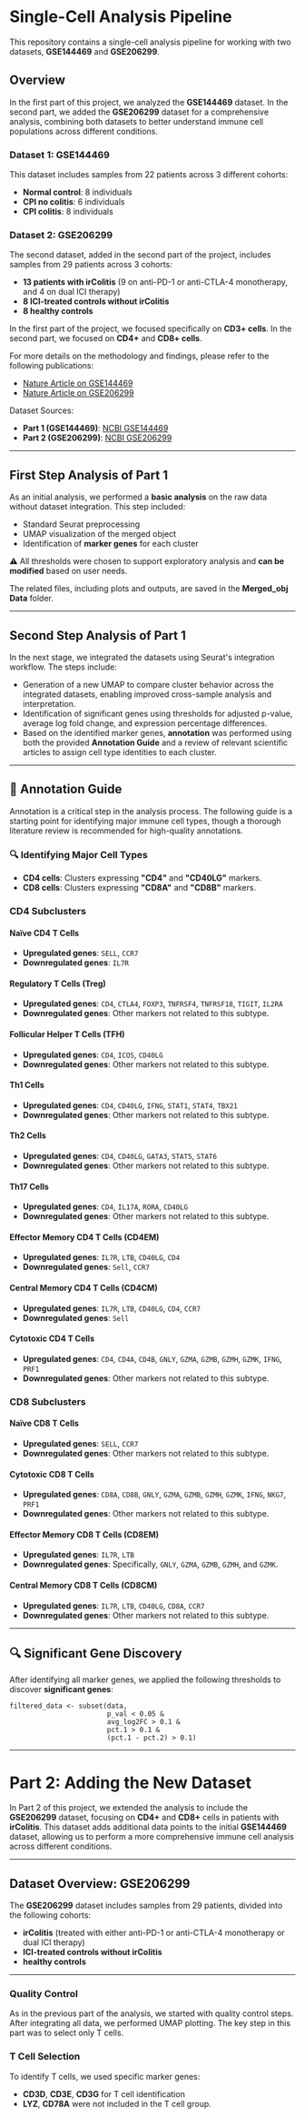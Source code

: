 # Single-Cell Analysis Pipeline

This repository contains a single-cell analysis pipeline for working with two datasets, **GSE144469** and **GSE206299**.

## Overview

In the first part of this project, we analyzed the **GSE144469** dataset. In the second part, we added the **GSE206299** dataset for a comprehensive analysis, combining both datasets to better understand immune cell populations across different conditions.

### Dataset 1: GSE144469

This dataset includes samples from 22 patients across 3 different cohorts:

- **Normal control**: 8 individuals
- **CPI no colitis**: 6 individuals
- **CPI colitis**: 8 individuals

### Dataset 2: GSE206299

The second dataset, added in the second part of the project, includes samples from 29 patients across 3 cohorts:

- **13 patients with irColitis** (9 on anti-PD-1 or anti-CTLA-4 monotherapy, and 4 on dual ICI therapy)
- **8 ICI-treated controls without irColitis**
- **8 healthy controls**

In the first part of the project, we focused specifically on **CD3+ cells**. In the second part, we focused on **CD4+** and **CD8+ cells**.


For more details on the methodology and findings, please refer to the following publications:
- [Nature Article on GSE144469](https://doi.org/10.1016/j.cell.2020.06.001)
- [Nature Article on GSE206299](https://www.nature.com/articles/s41591-024-02895-x)

Dataset Sources:
- **Part 1 (GSE144469)**: [NCBI GSE144469](https://www.ncbi.nlm.nih.gov/geo/query/acc.cgi?acc=GSE144469)
- **Part 2 (GSE206299)**: [NCBI GSE206299](https://www.ncbi.nlm.nih.gov/geo/query/acc.cgi?acc=GSE206299)

---

## First Step Analysis of Part 1

As an initial analysis, we performed a **basic analysis** on the raw data without dataset integration. This step included:

- Standard Seurat preprocessing
- UMAP visualization of the merged object
- Identification of **marker genes** for each cluster

⚠️ All thresholds were chosen to support exploratory analysis and **can be modified** based on user needs.

The related files, including plots and outputs, are saved in the **Merged_obj Data** folder.

---

## Second Step Analysis of Part 1

In the next stage, we integrated the datasets using Seurat's integration workflow. The steps include:

- Generation of a new UMAP to compare cluster behavior across the integrated datasets, enabling improved cross-sample analysis and interpretation.
- Identification of significant genes using thresholds for adjusted p-value, average log fold change, and expression percentage differences.
- Based on the identified marker genes, **annotation** was performed using both the provided **Annotation Guide** and a review of relevant scientific articles to assign cell type identities to each cluster.

---

## 🧬 Annotation Guide

Annotation is a critical step in the analysis process. The following guide is a starting point for identifying major immune cell types, though a thorough literature review is recommended for high-quality annotations.

### 🔍 Identifying Major Cell Types

- **CD4 cells**: Clusters expressing **"CD4"** and **"CD40LG"** markers.
- **CD8 cells**: Clusters expressing **"CD8A"** and **"CD8B"** markers.

### CD4 Subclusters

#### Naïve CD4 T Cells
- **Upregulated genes**: `SELL`, `CCR7`
- **Downregulated genes**: `IL7R`

#### Regulatory T Cells (Treg)
- **Upregulated genes**: `CD4`, `CTLA4`, `FOXP3`, `TNFRSF4`, `TNFRSF18`, `TIGIT`, `IL2RA`
- **Downregulated genes**: Other markers not related to this subtype.

#### Follicular Helper T Cells (TFH)
- **Upregulated genes**: `CD4`, `ICOS`, `CD40LG`
- **Downregulated genes**: Other markers not related to this subtype.

#### Th1 Cells
- **Upregulated genes**: `CD4`, `CD40LG`, `IFNG`, `STAT1`, `STAT4`, `TBX21`
- **Downregulated genes**: Other markers not related to this subtype.

#### Th2 Cells
- **Upregulated genes**: `CD4`, `CD40LG`, `GATA3`, `STAT5`, `STAT6`
- **Downregulated genes**: Other markers not related to this subtype.

#### Th17 Cells
- **Upregulated genes**: `CD4`, `IL17A`, `RORA`, `CD40LG`
- **Downregulated genes**: Other markers not related to this subtype.

#### Effector Memory CD4 T Cells (CD4EM)
- **Upregulated genes**: `IL7R`, `LTB`, `CD40LG`, `CD4`
- **Downregulated genes**: `Sell`, `CCR7`

#### Central Memory CD4 T Cells (CD4CM)
- **Upregulated genes**: `IL7R`, `LTB`, `CD40LG`, `CD4`, `CCR7`
- **Downregulated genes**: `Sell`

#### Cytotoxic CD4 T Cells
- **Upregulated genes**: `CD4`, `CD4A`, `CD4B`, `GNLY`, `GZMA`, `GZMB`, `GZMH`, `GZMK`, `IFNG`, `PRF1`
- **Downregulated genes**: Other markers not related to this subtype.

### CD8 Subclusters

#### Naïve CD8 T Cells
- **Upregulated genes**: `SELL`, `CCR7`
- **Downregulated genes**: Other markers not related to this subtype.

#### Cytotoxic CD8 T Cells
- **Upregulated genes**: `CD8A`, `CD8B`, `GNLY`, `GZMA`, `GZMB`, `GZMH`, `GZMK`, `IFNG`, `NKG7`, `PRF1`
- **Downregulated genes**: Other markers not related to this subtype.

#### Effector Memory CD8 T Cells (CD8EM)
- **Upregulated genes**: `IL7R`, `LTB`
- **Downregulated genes**: Specifically, `GNLY`, `GZMA`, `GZMB`, `GZMH`, and `GZMK`.

#### Central Memory CD8 T Cells (CD8CM)
- **Upregulated genes**: `IL7R`, `LTB`, `CD40LG`, `CD8A`, `CCR7`
- **Downregulated genes**: Other markers not related to this subtype.

---

## 🔍 Significant Gene Discovery

After identifying all marker genes, we applied the following thresholds to discover **significant genes**:

```
filtered_data <- subset(data, 
                        p_val < 0.05 & 
                        avg_log2FC > 0.1 & 
                        pct.1 > 0.1 & 
                        (pct.1 - pct.2) > 0.1)
```
---
# Part 2: Adding the New Dataset

In Part 2 of this project, we extended the analysis to include the **GSE206299** dataset, focusing on **CD4+** and **CD8+** cells in patients with **irColitis**. This dataset adds additional data points to the initial **GSE144469** dataset, allowing us to perform a more comprehensive immune cell analysis across different conditions.

---

## Dataset Overview: GSE206299

The **GSE206299** dataset includes samples from 29 patients, divided into the following cohorts:

- **irColitis** (treated with either anti-PD-1 or anti-CTLA-4 monotherapy or dual ICI therapy)
- **ICI-treated controls without irColitis**
- **healthy controls**

---

### Quality Control

As in the previous part of the analysis, we started with quality control steps. After integrating all data, we performed UMAP plotting. The key step in this part was to select only T cells.

### T Cell Selection

To identify T cells, we used specific marker genes: 
- **CD3D**, **CD3E**, **CD3G** for T cell identification
- **LYZ**, **CD78A** were not included in the T cell group.